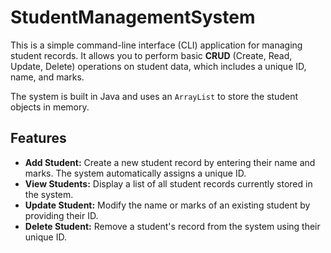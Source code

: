 # StudentManagementSystem
This is a simple command-line interface (CLI) application for managing student records. It allows you to perform basic **CRUD** (Create, Read, Update, Delete) operations on student data, which includes a unique ID, name, and marks.

The system is built in Java and uses an `ArrayList` to store the student objects in memory.

## Features

-   **Add Student:** Create a new student record by entering their name and marks. The system automatically assigns a unique ID.
-   **View Students:** Display a list of all student records currently stored in the system.
-   **Update Student:** Modify the name or marks of an existing student by providing their ID.
-   **Delete Student:** Remove a student's record from the system using their unique ID.
